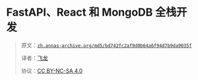 # FastAPI、React 和 MongoDB 全栈开发

> 原文：[`zh.annas-archive.org/md5/bd742fc2af9d0b64a6f94d7b9da9035f`](https://zh.annas-archive.org/md5/bd742fc2af9d0b64a6f94d7b9da9035f)
> 
> 译者：[飞龙](https://github.com/wizardforcel)
> 
> 协议：[CC BY-NC-SA 4.0](http://creativecommons.org/licenses/by-nc-sa/4.0/)
